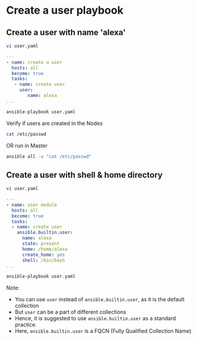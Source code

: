 # Create a user playbook

## Create a user with name 'alexa'
```sh
vi user.yaml
```
```yaml
---
- name: create a user
  hosts: all
  become: true
  tasks:
   - name: create user
     user:
        name: alexa
...
```
```sh
ansible-playbook user.yaml
```
Verify if users are created in the Nodes 
```sh
cat /etc/passwd
```
OR run in Master
```sh
ansible all -a "cat /etc/passwd"
```

## Create a user with shell & home directory
```sh
vi user.yaml
```
```yaml
---
- name: user module
  hosts: all
  become: true
  tasks:
  - name: create user
    ansible.builtin.user: 
      name: alexa
      state: present
      home: /home/alexa
      create_home: yes
      shell: /bin/bash
...
```
```sh
ansible-playbook user.yaml
```
Note:
* You can use `user` instead of `ansible.builtin.user`, as it is the default collection
* But `user` can be a part of different collections
* Hence, it is suggested to use `ansible.builtin.user` as a standard practice.
* Here, `ansible.builtin.user` is a FQCN (Fully Qualified Collection Name)
